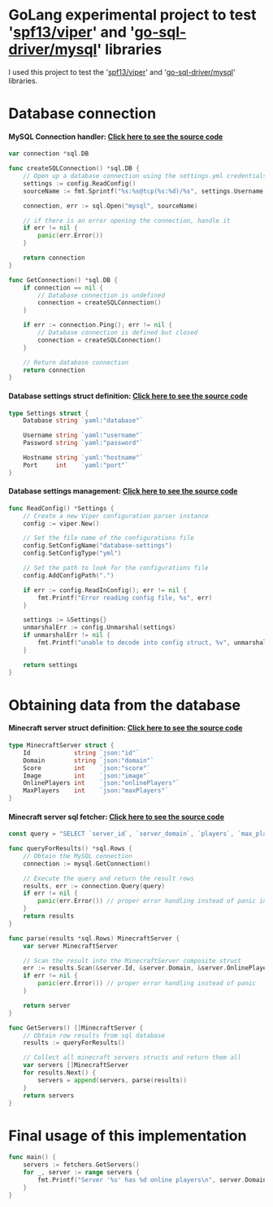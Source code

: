 # GoLang experimental project to test '[spf13/viper](https://github.com/spf13/viper)' and '[go-sql-driver/mysql](https://github.com/go-sql-driver/mysql)' libraries

I used this project to test the '[spf13/viper](https://github.com/spf13/viper)' and '[go-sql-driver/mysql](https://github.com/go-sql-driver/mysql)' libraries.

# Database connection

#### MySQL Connection handler: [Click here to see the source code](https://github.com/xXNurioXx/simple-golang-mysql-experiment/blob/master/src/database/connection/MySQL.go)
```go
var connection *sql.DB

func createSQLConnection() *sql.DB {
	// Open up a database connection using the settings.yml credentials.
	settings := config.ReadConfig()
	sourceName := fmt.Sprintf("%s:%s@tcp(%s:%d)/%s", settings.Username, settings.Password, settings.Hostname, settings.Port, settings.Database)

	connection, err := sql.Open("mysql", sourceName)

	// if there is an error opening the connection, handle it
	if err != nil {
		panic(err.Error())
	}

	return connection
}

func GetConnection() *sql.DB {
	if connection == nil {
		// Database connection is undefined
		connection = createSQLConnection()
	}

	if err := connection.Ping(); err != nil {
		// Database connection is defined but closed
		connection = createSQLConnection()
	}

	// Return database connection
	return connection
}
```

#### Database settings struct definition: [Click here to see the source code](https://github.com/xXNurioXx/simple-golang-mysql-experiment/blob/master/src/config/Settings.go)
```go
type Settings struct {
	Database string `yaml:"database"`

	Username string `yaml:"username"`
	Password string `yaml:"password"`

	Hostname string `yaml:"hostname"`
	Port     int    `yaml:"port"`
}
```

#### Database settings management: [Click here to see the source code](https://github.com/xXNurioXx/simple-golang-mysql-experiment/blob/master/src/config/ViperConfigLoader.go)
```go
func ReadConfig() *Settings {
	// Create a new Viper configuration parser instance
	config := viper.New()

	// Set the file name of the configurations file
	config.SetConfigName("database-settings")
	config.SetConfigType("yml")

	// Set the path to look for the configurations file
	config.AddConfigPath(".")

	if err := config.ReadInConfig(); err != nil {
		fmt.Printf("Error reading config file, %s", err)
	}

	settings := &Settings{}
	unmarshalErr := config.Unmarshal(settings)
	if unmarshalErr != nil {
		fmt.Printf("unable to decode into config struct, %v", unmarshalErr)
	}

	return settings
}
```

# Obtaining data from the database

#### Minecraft server struct definition: [Click here to see the source code](https://github.com/xXNurioXx/simple-golang-mysql-experiment/blob/master/src/structs/MinecraftServer.go)
```go
type MinecraftServer struct {
	Id            string `json:"id"`
	Domain        string `json:"domain"`
	Score         int    `json:"score"`
	Image         int    `json:"image"`
	OnlinePlayers int    `json:"onlinePlayers"`
	MaxPlayers    int    `json:"maxPlayers"`
}
```

#### Minecraft server sql fetcher: [Click here to see the source code](https://github.com/xXNurioXx/simple-golang-mysql-experiment/blob/master/src/database/fetchers/ServerFetcher.go)
```go
const query = "SELECT `server_id`, `server_domain`, `players`, `max_players`, `server_score`, `server_icon_id` FROM `server_list` ORDER BY `last_ping` ASC LIMIT 10"

func queryForResults() *sql.Rows {
	// Obtain the MySQL connection
	connection := mysql.GetConnection()

	// Execute the query and return the result rows
	results, err := connection.Query(query)
	if err != nil {
		panic(err.Error()) // proper error handling instead of panic in your app
	}
	return results
}

func parse(results *sql.Rows) MinecraftServer {
	var server MinecraftServer

	// Scan the result into the MinecraftServer composite struct
	err := results.Scan(&server.Id, &server.Domain, &server.OnlinePlayers, &server.MaxPlayers, &server.Score, &server.Image)
	if err != nil {
		panic(err.Error()) // proper error handling instead of panic
	}

	return server
}

func GetServers() []MinecraftServer {
	// Obtain row results from sql database
	results := queryForResults()

	// Collect all minecraft servers structs and return them all
	var servers []MinecraftServer
	for results.Next() {
		servers = append(servers, parse(results))
	}
	return servers
}
```

# Final usage of this implementation
```go
func main() {
	servers := fetchers.GetServers()
	for _, server := range servers {
        fmt.Printf("Server '%s' has %d online players\n", server.Domain, server.OnlinePlayers)
	}
}

```